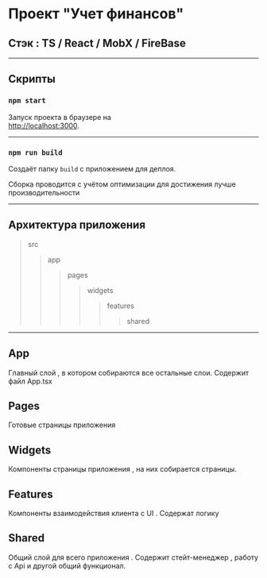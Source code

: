 # Проект "Учет финансов"

## Стэк : TS / React / MobX / FireBase

---

## Скрипты

### `npm start`

Запуск проекта в браузере на \
 [http://localhost:3000](http://localhost:3000).

---

### `npm run build`

Создаёт папку `build` с приложением для деплоя.

Сборка проводится с учётом оптимизации для достижения лучше производительности

---

## Архитектура приложения

> src
>
> > app
> >
> > > pages
> > >
> > > > widgets
> > > >
> > > > > features
> > > > >
> > > > > > shared

---

## App

Главный слой , в котором собираются все остальные слои.
Содержит файл App.tsx

## Pages

Готовые страницы приложения

## Widgets

Компоненты страницы приложения , на них собирается страницы.

## Features

Компоненты взаимодействия клиента с UI . Содержат логику

## Shared

Общий слой для всего приложения . Содержит стейт-менеджер , работу с Api и другой общий функционал.
